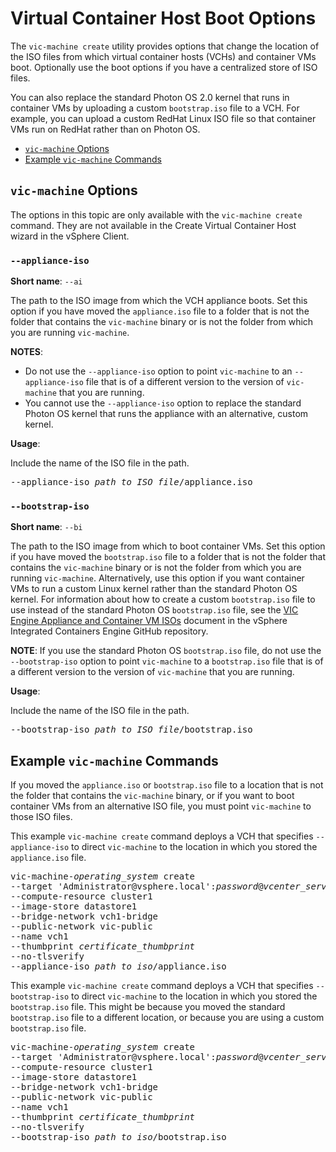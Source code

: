 # Virtual Container Host Boot Options #

The `vic-machine create` utility provides options that change the location of the ISO files from which virtual container hosts (VCHs) and container VMs boot. Optionally use the boot options if you have a centralized store of ISO files.

You can also replace the standard Photon OS 2.0 kernel that runs in container VMs by uploading a custom `bootstrap.iso` file to a VCH. For example, you can upload a custom RedHat Linux ISO file so that container VMs run on RedHat rather than on Photon OS.

- [`vic-machine` Options](#options)
- [Example `vic-machine` Commands](#examples)

## `vic-machine` Options <a id="options"></a>

The options in this topic are only available with the `vic-machine create` command. They are not available in the Create Virtual Container Host wizard in the vSphere Client.

### `--appliance-iso` <a id="appliance-iso"></a>

**Short name**: `--ai`

The path to the ISO image from which the VCH appliance boots. Set this option if you have moved the `appliance.iso` file to a folder that is not the folder that contains the `vic-machine` binary or is not the folder from which you are running `vic-machine`. 

**NOTES**: 

- Do not use the `--appliance-iso` option to point `vic-machine` to an `--appliance-iso` file that is of a different version to the version of `vic-machine` that you are running.
- You cannot use the `--appliance-iso` option to replace the standard Photon OS kernel that runs the appliance with an alternative, custom kernel.

**Usage**:

Include the name of the ISO file in the path.

<pre>--appliance-iso <i>path_to_ISO_file</i>/appliance.iso</pre>

### `--bootstrap-iso` <a id="bootstrap-iso"></a>

**Short name**: `--bi`

The path to the ISO image from which to boot container VMs. Set this option if you have moved the `bootstrap.iso` file to a folder that is not the folder that contains the `vic-machine` binary or is not the folder from which you are running `vic-machine`. Alternatively, use this option if you want container VMs to run  a custom Linux kernel rather than the standard Photon OS kernel. For information about how to create a custom `bootstrap.iso` file to use instead of the standard Photon OS `bootstrap.iso` file, see the [VIC Engine Appliance and Container VM ISOs](https://github.com/vmware/vic/tree/master/isos/base/repos) document in the vSphere Integrated Containers Engine GitHub repository.

**NOTE**: If you use the standard Photon OS `bootstrap.iso` file, do not use the `--bootstrap-iso` option to point `vic-machine` to a `bootstrap.iso` file that is of a different version to the version of `vic-machine` that you are running.

**Usage**:

Include the name of the ISO file in the path.

<pre>--bootstrap-iso <i>path_to_ISO_file</i>/bootstrap.iso</pre>

## Example `vic-machine` Commands <a id="examples"></a>

If you moved the `appliance.iso` or `bootstrap.iso` file to a location that is not the folder that contains the `vic-machine` binary, or if you want to boot container VMs from an alternative ISO file, you must point `vic-machine` to those ISO files.

This example `vic-machine create` command deploys a VCH that specifies `--appliance-iso` to direct `vic-machine` to the location in which you stored the `appliance.iso` file.

<pre>vic-machine-<i>operating_system</i> create
--target 'Administrator@vsphere.local':<i>password</i>@<i>vcenter_server_address</i>/dc1
--compute-resource cluster1
--image-store datastore1
--bridge-network vch1-bridge
--public-network vic-public
--name vch1
--thumbprint <i>certificate_thumbprint</i>
--no-tlsverify
--appliance-iso <i>path_to_iso</i>/appliance.iso
</pre>

This example `vic-machine create` command deploys a VCH that specifies `--bootstrap-iso` to direct `vic-machine` to the location in which you stored the `bootstrap.iso` file. This might be because you moved the standard `bootstrap.iso` file to a different location, or because you are using a custom `bootstrap.iso` file.

<pre>vic-machine-<i>operating_system</i> create
--target 'Administrator@vsphere.local':<i>password</i>@<i>vcenter_server_address</i>/dc1
--compute-resource cluster1
--image-store datastore1
--bridge-network vch1-bridge
--public-network vic-public
--name vch1
--thumbprint <i>certificate_thumbprint</i>
--no-tlsverify
--bootstrap-iso <i>path_to_iso</i>/bootstrap.iso
</pre>